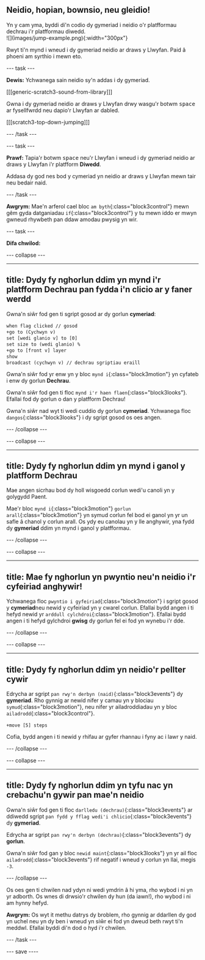 ## Neidio, hopian, bownsio, neu gleidio!

<div style="display: flex; flex-wrap: wrap">
<div style="flex-basis: 200px; flex-grow: 1; margin-right: 15px;">
Yn y cam yma, byddi di'n codio dy gymeriad i neidio o'r platfformau dechrau i'r platfformau diwedd. 
</div>
<div>
![](images/jump-example.png){:width="300px"}
</div>
</div>

Rwyt ti'n mynd i wneud i dy gymeriad neidio ar draws y Llwyfan. Paid â phoeni am syrthio i mewn eto.

--- task ---

**Dewis:** Ychwanega sain neidio sy'n addas i dy gymeriad.

[[[generic-scratch3-sound-from-library]]]

Gwna i dy gymeriad neidio ar draws y Llwyfan drwy wasgu'r botwm <kbd>space</kbd> ar fysellfwrdd neu dapio'r Llwyfan ar dabled.

[[[scratch3-top-down-jumping]]]

--- /task ---

--- task ---

**Prawf:** Tapia'r botwm <kbd>space</kbd> neu'r Llwyfan i wneud i dy gymeriad neidio ar draws y Llwyfan i'r platfform **Diwedd**.

Addasa dy god nes bod y cymeriad yn neidio ar draws y Llwyfan mewn tair neu bedair naid.

--- /task ---

**Awgrym:** Mae'n arferol cael bloc `am byth`{:class="block3control"} mewn gêm gyda datganiadau `if`{:class="block3control"} y tu mewn iddo er mwyn gwneud rhywbeth pan ddaw amodau pwysig yn wir.

--- task ---

**Difa chwilod:**

--- collapse ---

---
title: Dydy fy nghorlun ddim yn mynd i'r platfform Dechrau pan fydda i'n clicio ar y faner werdd
---

Gwna'n siŵr fod gen ti sgript gosod ar dy gorlun **cymeriad**:


```blocks3
when flag clicked // gosod
+go to (Cychwyn v)
set [wedi glanio v] to [0]
set size to (wedi glanio) %
+go to [front v] layer
show
broadcast (cychwyn v) // dechrau sgriptiau eraill
```

Gwna'n siŵr fod yr enw yn y bloc `mynd i`{:class="block3motion"} yn cyfateb i enw dy gorlun **Dechrau**.

Gwna'n siŵr fod gen ti floc `mynd i'r haen flaen`{:class="block3looks"}. Efallai fod dy gorlun o dan y platfform Dechrau!

Gwna'n siŵr nad wyt ti wedi cuddio dy gorlun **cymeriad**. Ychwanega floc `dangos`{:class="block3looks"} i dy sgript gosod os oes angen.


--- /collapse ---

--- collapse ---

---
title: Dydy fy nghorlun ddim yn mynd i ganol y platfform Dechrau
---

Mae angen sicrhau bod dy holl wisgoedd corlun wedi'u canoli yn y golygydd Paent.

Mae'r bloc `mynd i`{:class="block3motion"} `gorlun arall`{:class="block3motion"} yn symud corlun fel bod ei ganol yn yr un safle â chanol y corlun arall. Os ydy eu canolau yn y lle anghywir, yna fydd dy **gymeriad** ddim yn mynd i ganol y platfformau.

--- /collapse ---

--- collapse ---

---
title: Mae fy nghorlun yn pwyntio neu'n neidio i'r cyfeiriad anghywir!
---

Ychwanega floc `pwyntio i gyfeiriad`{:class="block3motion"} i sgript gosod y **cymeriad**neu newid y cyfeiriad yn y cwarel corlun. Efallai bydd angen i ti hefyd newid yr `arddull cylchdroi`{:class="block3motion"}. Efallai bydd angen i ti hefyd gylchdroi **gwisg** dy gorlun fel ei fod yn wynebu i'r dde.

--- /collapse ---

--- collapse ---

---
title: Dydy fy nghorlun ddim yn neidio'r pellter cywir
---

Edrycha ar sgript `pan rwy'n derbyn (naid)`{:class="block3events"} dy **gymeriad**. Rho gynnig ar newid nifer y camau yn y blociau `symud`{:class="block3motion"}, neu nifer yr ailadroddiadau yn y bloc `ailadrodd`{:class="block3control"}.

```blocks3
+move [5] steps
```

Cofia, bydd angen i ti newid y rhifau ar gyfer rhannau i fyny ac i lawr y naid.

--- /collapse ---

--- collapse ---

---
title: Dydy fy nghorlun ddim yn tyfu nac yn crebachu'n gywir pan mae'n neidio
---

Gwna'n siŵr fod gen ti floc `darlledu (dechrau)`{:class="block3events"} ar ddiwedd sgript `pan fydd y fflag wedi'i chlicio`{:class="block3events"} dy **gymeriad**.

Edrycha ar sgript `pan rwy'n derbyn (dechrau)`{:class="block3events"} dy **gorlun**.

Gwna'n siŵr fod gan y bloc `newid maint`{:class="block3looks"} yn yr ail floc `ailadrodd`{:class="block3events"} rif negatif i wneud y corlun yn llai, megis `-3`.

--- /collapse ---

Os oes gen ti chwilen nad ydyn ni wedi ymdrin â hi yma, rho wybod i ni yn yr adborth. Os wnes di drwsio'r chwilen dy hun (da iawn!), rho wybod i ni am hynny hefyd.

**Awgrym:** Os wyt it methu datrys dy broblem, rho gynnig ar ddarllen dy god yn uchel neu yn dy ben i wneud yn siŵr ei fod yn dweud beth rwyt ti'n meddwl. Efallai byddi di'n dod o hyd i'r chwilen.

--- /task ---

--- save ----
